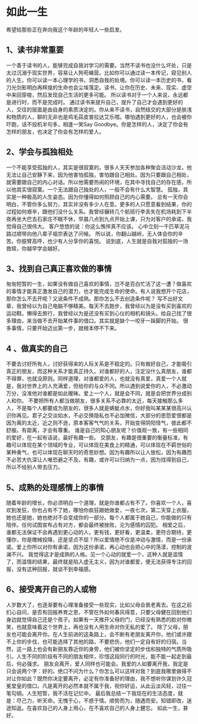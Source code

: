 
# 如此一生
希望给那些正在奔向我这个年龄的年轻人一些启发。
## 1、读书非常重要
一个善于读书的人，能够完成自我对学习的需要。当然不读书也没什么坏处，只是太过沉溺于现实世界，容易让人狗苟蝇营。比如你可以通过读一本传记，窥见别人的人生。你可以读一本心理学的书，洞悉自我的处境。你可以读一本历史的书，看刀光剑影明白再辉煌的生命也会尘埃落定。读书，让你在历史、未来、现实、虚空中来回穿梭，然后发现自己生活的更多可能。
所以读书对于一个人来说，永远都是进行时，而不是完成时。
通过读书来提升自己，提升了自己才会遇到更好的人，交往的层面是由自身的素质决定的。你从来不读书，自然结交的大部分是肤浅和物质的人，聊的无非也是鸡毛蒜皮普拉达艾乐喂。哪怕遇到更好的人，也会被你吓跑，话不投机半句多，相逢一笑Say Goodbye。你是怎样的人，决定了你会有怎样的朋友，也决定了你会有怎样的爱人。

## 2、学会与孤独相处
一个不能享受孤独的人，其实是很寂寞的。很多人天天参加各种聚会活动沙龙，他无法让自己安静下来，因为他害怕孤独，害怕跟自己相处。因为只要跟自己相处，就需要跟自己的内心对话。所以他需要热闹的环境，在其中寻找自己的存在感，所以他其实很寂寞。一个无法跟自己独处的人，一般不会有什么大智慧。
孤独，其实是一种极高的人生姿态。因为你懂得如何照顾自己的内心需要。
总有一天你会明白，不管你多么努力，其实并没有多少人在意。更多的人只愿意看到结果，你的过程如何艰辛，跟他们没什么关系。我曾经辗转几个航班行李丢失在机场耗到下半夜再坐大巴去石家庄不眠不休，早晨八点到九点开始上课，只为对客户的承诺，我觉得自己很伟大。
客户悠悠的说：你这么憔悴真不应该。
心中立刻一千匹草泥马路过顺带向他八辈子祖宗表达了问候。
所以说，你翻山越岭，无人体会你的辛苦。你振臂高呼，也少有人分享你的喜悦。
说到底，人生就是自我对孤独的一场救赎，你越早学会越好。
## 3、找到自己真正喜欢做的事情
匆匆短暂的一生，如果没有做自己喜欢的事情，岂不是百白忙活了这一遭？做喜欢的事情才能真正激发自己的潜力，也才能完成生命的使命。有人说我想开个花店，那你怎么不去开呢？又说条件不成熟。那你怎么不去创造条件呢？
写不出好文章，我曾经以为自己电脑不够精美。每天不去跑步，我曾经以为是没有买到喜欢的运动鞋。懒得去旅行，我曾经以为是还没有买到心仪的相机和镜头。给自己找了很多理由，来当做不去开始某件事的借口。其实就是缺个一咬牙一跺脚的开始。
很多事情，只要开始迈出第一步，就根本停不下来。
## 4 、做真实的自己
不要去讨好所有人，讨好获得来的人际关系是不稳定的。只有做好自己，才能吸引真正的朋友，而这种关系才能真正持久。对谁都好的人，注定没什么真朋友，谁都不得罪，也就没原则。同样道理，对谁都爱的人，也就没有真爱，真爱一个人就是，我对世界上的人充满爱，但给你的与众不同。所以遇到说爱你的人，不必激动万分，没准他对谁都是如此暧昧。爱上一个人，就是会不同，就是会把世界分成别人和你。
不要把所有人都当做朋友，很多关系不必靠的太近，每天接触那么多人，不是每个人都要成为朋友的，很多人就是蜻蜓点水，你好我叫某某某很高兴认识你再见。君子之交淡如水，不必交换隐私也不必加微信，大部分的恩怨爱恨都是因为离的太近，近之则不逊，原本客客气气的关系，开始变得阴阳怪气，彼此都不舒服。有距离，才会有尊重。
谁是自己的知心朋友呢？价值观一致，有一些相同的爱好，在一起有话说，最好有趣一些。
交朋友，有趣是很重要的衡量标准，有趣可以体现在某个领域的专业，可以体现在美食上的精通，可以体现在不羁世俗的某种勇气，也可以体现在聊天时的奇思妙想。因为有趣所以让人放松，因为有趣而不必苦大仇深让人唯恐避之不及。有趣，或许可以归纳为一点，因为找得到自己，所以不给别人带去压力。
## 5、成熟的处理感情上的事情
随着年龄的增长，你必须明白一个道理，就是你谁都占有不了。你喜欢一个人，喜欢到发狂，你也占有不了她，哪怕你疯狂跟她做爱，一夜七次，第二天穿上衣服，她也还是她，她也绝对不会变成你的一部分。每个人都属于她自己，你能做的只有陪伴。任何试图宣布占有对方，都会最终被挫败，沦为感情的囚犯。
相爱之后，谁都无法保证不会再遇到更心动的人，更有钱，更好看，更温柔，更符合期待，更懂你，你是缴械投降，还是坚贞不屈？所以爱情绝不仅是冲动与激情，而是一份承诺。爱上你所以对你有承诺，因为这份承诺，再心动也会把心中的荡漾，控制的波澜不兴。
我觉得这才是成熟的人格。见一个心动的就爱一个，这种人就是滥情了，而滥情的结果，最终就是陷入虚无主义，因为对谁都爱，便无法获得专注的回报，没有这种回报，就谈不到幸福感。
## 6、接受离开自己的人或物
人岁数大了，也逐渐要有心理准备接受一些现实，比如父母会衰老离去。在这之前扪心自问，是否有回报养育之恩，不管在外如何春风得意，只要父母健在回到他们身边就觉得自己还是个孩子。如果有一天推开父母的门，已经没有熟悉的脸对你微笑，也就意味着这个世界上，再也没有人用生命对你无私的爱了。
除了父母，朋友也可能会离开你。在人生前进的这条路上，会不断有老朋友离开你，他们或许跟不上你的步伐，也可能选择了其他的路，不要悲伤，他们一定自有好的归宿。当然，这一路上也会有新朋友靠近你的身旁，他们被你坚定的步伐和独特的气质所吸引。人生不同的阶段有不同的朋友相伴，珍惜这段同行的时光，能不能一起走到最后，何必强求。
朋友会离开，爱人同样也可能会。我爱的人如要离开我，我定是只会说两个字：好的。绝口不问为什么？你怎么可以这样对我？到底我哪里做得不对让你如此？既然你决定要离开，必定有你准备好的理由，我不想听你谋划许久冠冕堂皇的借口。凡是离开的必然本就不属于我，祝你好运，从此云淡风轻，过往一笔勾销。人生短暂，我不活在记忆中。
最后我总结一下我现在的生活态度，就是：尽己力，听天命。无愧于心，不惑于情。顺势而为，随遇而安。知错即改，迷途知返。在喜欢自己的人身上用心，在不喜欢自己的人身上健忘。
如此一生，甚好。
